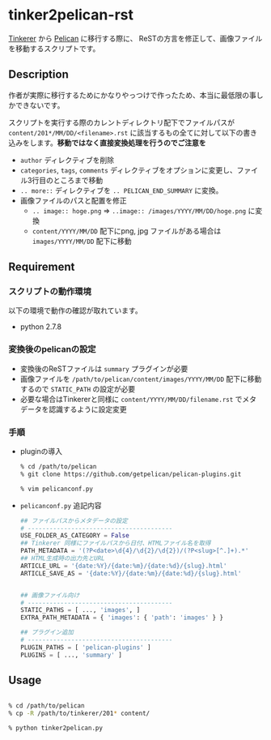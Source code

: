 tinker2pelican-rst
===========================

[Tinkerer](http://tinkerer.me) から [Pelican](https://github.com/getpelican/pelican) に移行する際に、
ReSTの方言を修正して、画像ファイルを移動するスクリプトです。


Description
-------------------------------------

作者が実際に移行するためにかなりやっつけで作ったため、本当に最低限の事しかできないです。  

スクリプトを実行する際のカレントディレクトリ配下でファイルパスが `content/201*/MM/DD/<filename>.rst` に該当するもの全てに対して以下の書き込みをします。**移動ではなく直接変換処理を行うのでご注意を**

* `author` ディレクティブを削除
* `categories`, `tags`, `comments` ディレクティブをオプションに変更し、ファイル3行目のところまで移動
* `.. more::` ディレクティブを `.. PELICAN_END_SUMMARY` に変換。
* 画像ファイルのパスと配置を修正
    * `.. image:: hoge.png` => `..image:: /images/YYYY/MM/DD/hoge.png` に変換
    * `content/YYYY/MM/DD` 配下にpng, jpg ファイルがある場合は `images/YYYY/MM/DD` 配下に移動

Requirement
----------------------
### スクリプトの動作環境

以下の環境で動作の確認が取れています。

* python 2.7.8

### 変換後のpelicanの設定

* 変換後のReSTファイルは `summary` プラグインが必要
* 画像ファイルを `/path/to/pelican/content/images/YYYY/MM/DD` 配下に移動するので `STATIC_PATH` の設定が必要
* 必要な場合はTinkererと同様に `content/YYYY/MM/DD/filename.rst` でメタデータを認識するように設定変更

### 手順

* pluginの導入

    ```sh
    % cd /path/to/pelican
    % git clone https://github.com/getpelican/pelican-plugins.git

    % vim pelicanconf.py
    ```

* `pelicanconf.py` 追記内容

    ```python
    ## ファイルパスからメタデータの設定
    # ----------------------------------------
    USE_FOLDER_AS_CATEGORY = False
    ## Tinkerer 同様にファイルパスから日付、HTMLファイル名を取得
    PATH_METADATA = '(?P<date>\d{4}/\d{2}/\d{2})/(?P<slug>[^.]+).*'
    ## HTML生成時の出力先とURL
    ARTICLE_URL = '{date:%Y}/{date:%m}/{date:%d}/{slug}.html'
    ARTICLE_SAVE_AS = '{date:%Y}/{date:%m}/{date:%d}/{slug}.html'


    ## 画像ファイル向け
    # ----------------------------------------
    STATIC_PATHS = [ ..., 'images', ]
    EXTRA_PATH_METADATA = { 'images': { 'path': 'images' } }

    ## プラグイン追加
    # ----------------------------------------
    PLUGIN_PATHS = [ 'pelican-plugins' ]
    PLUGINS = [ ..., 'summary' ]
    ```

Usage
----------------------

```sh

% cd /path/to/pelican
% cp -R /path/to/tinkerer/201* content/

% python tinker2pelican.py

```
